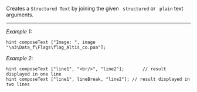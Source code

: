 Creates a `Structured Text` by joining the given ` structured` or ` plain` text arguments.


---
*Example 1:*
```sqf
hint composeText ["Image: ", image "\a3\Data_f\Flags\flag_Altis_co.paa"];
```

*Example 2:*
```sqf
hint composeText ["line1", "<br/>", "line2"];		// result displayed in one line
hint composeText ["line1", lineBreak, "line2"];	// result displayed in two lines
```